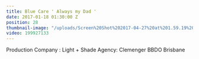 ```yaml
---
title: Blue Care ' Always my Dad '
date: 2017-01-18 01:30:00 Z
position: 28
thumbnail-image: "/uploads/Screen%20Shot%202017-04-27%20at%201.59.19%20pm.png"
video: 199927133
---
```


Production Company : Light + Shade 
Agency: Clemenger BBDO Brisbane